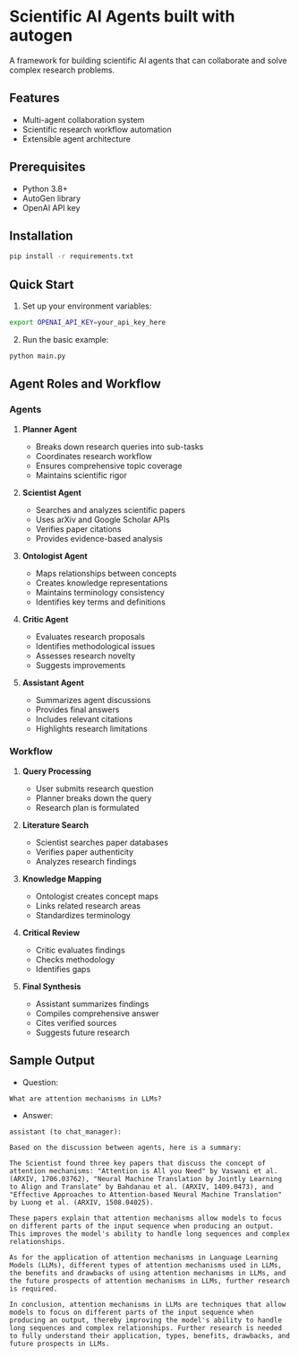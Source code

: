 # Scientific AI Agents built with autogen

A framework for building scientific AI agents that can collaborate and solve complex research problems.

## Features

- Multi-agent collaboration system
- Scientific research workflow automation
- Extensible agent architecture

## Prerequisites

- Python 3.8+
- AutoGen library
- OpenAI API key

## Installation

```bash
pip install -r requirements.txt
```

## Quick Start

1. Set up your environment variables:
```bash
export OPENAI_API_KEY=your_api_key_here
```

2. Run the basic example:
```bash
python main.py
```

## Agent Roles and Workflow

### Agents

1. **Planner Agent**
   - Breaks down research queries into sub-tasks
   - Coordinates research workflow
   - Ensures comprehensive topic coverage
   - Maintains scientific rigor

2. **Scientist Agent**
   - Searches and analyzes scientific papers
   - Uses arXiv and Google Scholar APIs
   - Verifies paper citations
   - Provides evidence-based analysis

3. **Ontologist Agent**
   - Maps relationships between concepts
   - Creates knowledge representations
   - Maintains terminology consistency
   - Identifies key terms and definitions

4. **Critic Agent**
   - Evaluates research proposals
   - Identifies methodological issues
   - Assesses research novelty
   - Suggests improvements

5. **Assistant Agent**
   - Summarizes agent discussions
   - Provides final answers
   - Includes relevant citations
   - Highlights research limitations

### Workflow

1. **Query Processing**
   - User submits research question
   - Planner breaks down the query
   - Research plan is formulated

2. **Literature Search**
   - Scientist searches paper databases
   - Verifies paper authenticity
   - Analyzes research findings

3. **Knowledge Mapping**
   - Ontologist creates concept maps
   - Links related research areas
   - Standardizes terminology

4. **Critical Review**
   - Critic evaluates findings
   - Checks methodology
   - Identifies gaps

5. **Final Synthesis**
   - Assistant summarizes findings
   - Compiles comprehensive answer
   - Cites verified sources
   - Suggests future research

## Sample Output

- Question: 

```
What are attention mechanisms in LLMs?
```

- Answer:

```
assistant (to chat_manager):

Based on the discussion between agents, here is a summary:

The Scientist found three key papers that discuss the concept of attention mechanisms: "Attention is All you Need" by Vaswani et al. (ARXIV, 1706.03762), "Neural Machine Translation by Jointly Learning to Align and Translate" by Bahdanau et al. (ARXIV, 1409.0473), and "Effective Approaches to Attention-based Neural Machine Translation" by Luong et al. (ARXIV, 1508.04025). 

These papers explain that attention mechanisms allow models to focus on different parts of the input sequence when producing an output. This improves the model's ability to handle long sequences and complex relationships.

As for the application of attention mechanisms in Language Learning Models (LLMs), different types of attention mechanisms used in LLMs, the benefits and drawbacks of using attention mechanisms in LLMs, and the future prospects of attention mechanisms in LLMs, further research is required.

In conclusion, attention mechanisms in LLMs are techniques that allow models to focus on different parts of the input sequence when producing an output, thereby improving the model's ability to handle long sequences and complex relationships. Further research is needed to fully understand their application, types, benefits, drawbacks, and future prospects in LLMs.
```